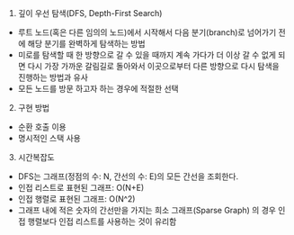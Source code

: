 1. 깊이 우선 탐색(DFS, Depth-First Search)
- 루트 노드(혹은 다른 임의의 노드)에서 시작해서 다음 분기(branch)로 넘어가기 전에 해당 분기를 완벽하게 탐색하는 방법
- 미로를 탐색할 때 한 방향으로 갈 수 있을 때까지 계속 가다가 더 이상 갈 수 없게 되면 다시 가장 가까운 갈림길로 돌아와서 이곳으로부터 다른 방향으로 다시 탐색을 진행하는 방법과 유사
- 모든 노드를 방문 하고자 하는 경우에 적절한 선택

2. 구현 방법
- 순환 호출 이용
- 명시적인 스택 사용

3. 시간복잡도
- DFS는 그래프(정점의 수: N, 간선의 수: E)의 모든 간선을 조회한다.
- 인접 리스트로 표현된 그래프: O(N+E)
- 인접 행렬로 표현된 그래프: O(N^2)
- 그래프 내에 적은 숫자의 간선만을 가지는 희소 그래프(Sparse Graph) 의 경우 인접 행렬보다 인접 리스트를 사용하는 것이 유리함
